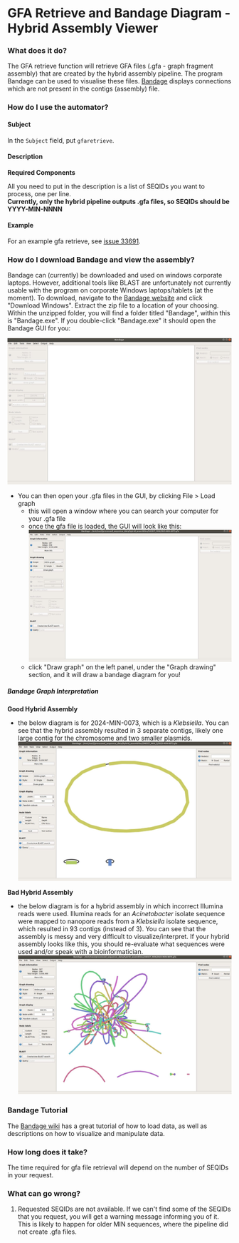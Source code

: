 # GFA Retrieve and Bandage Diagram - Hybrid Assembly Viewer

### What does it do?

The GFA retrieve function will retrieve GFA files (.gfa - graph fragment assembly) that are created by the hybrid assembly pipeline. The program Bandage can be used to visualise these files. [Bandage](https://rrwick.github.io/Bandage/) displays connections which are not present in the contigs (assembly) file.


### How do I use the automator?

#### Subject

In the `Subject` field, put `gfaretrieve`.

#### Description

**Required Components**

All you need to put in the description is a list of SEQIDs you want to process, one per line.
</br> 
**Currently, only the hybrid pipeline outputs .gfa files, so SEQIDs should be YYYY-MIN-NNNN**


#### Example

For an example gfa retrieve, see [issue 33691](https://redmine.biodiversity.agr.gc.ca/issues/33691).

### How do I download Bandage and view the assembly?

Bandage can (currently) be downloaded and used on windows corporate laptops. However, additional tools like BLAST are unfortunately not currently usable with the program on corporate Windows laptops/tablets (at the moment). To download, navigate to the [Bandage website](https://rrwick.github.io/Bandage/) and click "Download Windows". Extract the zip file to a location of your choosing. Within the unzipped folder, you will find a folder titled "Bandage", within this is "Bandage.exe". If you double-click "Bandage.exe" it should open the Bandage GUI for you:

![Bandage GUI](../img/bandage_gui.jpg)


- You can then open your .gfa files in the GUI, by clicking File > Load graph
    - this will open a window where you can search your computer for your .gfa file
    - once the gfa file is loaded, the GUI will look like this:
![Load Graph GUI](../img/bandage_gfa_loaded.jpg)
    - click "Draw graph" on the left panel, under the "Graph drawing" section, and it will draw a bandage diagram for you!

##### Bandage Graph Interpretation

**Good Hybrid Assembly**

- the below diagram is for 2024-MIN-0073, which is a *Klebsiella*. You can see that the hybrid assembly resulted in 3 separate contigs, likely one large contig for the chromosome and two smaller plasmids.
![Good Bandage](../img/good_hybrid_assembly.jpg)


**Bad Hybrid Assembly**

- the below diagram is for a hybrid assembly in which incorrect Illumina reads were used. Illumina reads for an *Acinetobacter* isolate sequence were mapped to nanopore reads from a *Klebsiella* isolate sequence, which resulted in 93 contigs (instead of 3). You can see that the assembly is messy and very difficult to visualize/interpret. If your hybrid assembly looks like this, you should re-evaluate what sequences were used and/or speak with a bioinformatician.
![Bad Bandage](../img/bad_hybrid_assembly.jpg)

### Bandage Tutorial

The [Bandage wiki](https://github.com/rrwick/Bandage/wiki/Getting-started) has a great tutorial of how to load data, as well as descriptions on how to visualize and manipulate data.

### How long does it take?

The time required for gfa file retrieval will depend on the number of SEQIDs in your request.

### What can go wrong?

1) Requested SEQIDs are not available. If we can't find some of the SEQIDs that you request, you will get a warning message informing you of it. This is likely to happen for older MIN sequences, where the pipeline did not create .gfa files.



